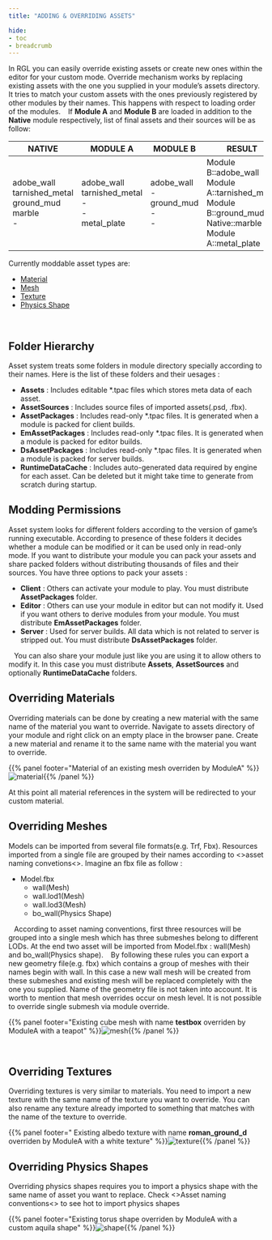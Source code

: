 ```yaml
---
title: "ADDING & OVERRIDING ASSETS"

hide:
- toc
- breadcrumb
---
```


In RGL you can easily override existing assets or create new ones within the editor for your custom mode. Override mechanism works by replacing existing assets with the one you supplied in your module’s assets directory. It tries to match your custom assets with the ones previously registered by other modules by their names. This happens with respect to loading order of the modules.
&ensp;
If **Module A** and **Module B** are loaded in addition to the **Native** module respectively, list of final assets and their sources will be as follow:

| NATIVE                                                             | MODULE A                                                       | MODULE B                                        | RESULT                                                                                                                       |
| ------------------------------------------------------------------ | -------------------------------------------------------------- | ----------------------------------------------- | ---------------------------------------------------------------------------------------------------------------------------- |
| adobe_wall<br />tarnished_metal<br />ground_mud<br />marble<br />- | adobe_wall<br />tarnished_metal<br />-<br />-<br />metal_plate | adobe_wall<br />-<br />ground_mud<br />-<br />- | Module B::adobe_wall<br />Module A::tarnished_metal<br />Module B::ground_mud<br />Native::marble<br />Module A::metal_plate |

Currently moddable asset types are:

- [Material](#overriding-materials)
- [Mesh](#overriding-meshes)
- [Texture](#overriding-textures)
- [Physics Shape](#overriding-physics-shapes)

&ensp;

## Folder Hierarchy

Asset system treats some folders in module directory specially according to their names. Here is the list of these folders and their uesages :

- **Assets** : Includes editable *.tpac files which stores meta data of each asset.
- **AssetSources** : Includes source files of imported assets(.psd, .fbx).
- **AssetPackages** : Includes read-only \*.tpac files. It is generated when a module is packed for client builds.
- **EmAssetPackages** : Includes read-only \*.tpac files. It is generated when a module is packed for editor builds.
- **DsAssetPackages** : Includes read-only \*.tpac files. It is generated when a module is packed for server builds.
- **RuntimeDataCache** : Includes auto-generated data required by engine for each asset. Can be deleted but it might take time to generate from scratch during startup.

## Modding Permissions

Asset system looks for different folders according to the version of game’s running executable. According to presence of these folders it decides whether a module can be modified or it can be used only in read-only mode. If you want to distribute your module you can pack your assets and share packed folders without distributing thousands of files and their sources. You have three options to pack your assets :

- **Client** : Others can activate your module to play. You must distribute **AssetPackages** folder.
- **Editor** : Others can use your module in editor but can not modify it. Used if you want others to derive modules from your module. You must distribute **EmAssetPackages** folder.
- **Server** : Used for server builds. All data which is not related to server is stripped out. You must distribute **DsAssetPackages** folder.

&ensp;
You can also share your module just like you are using it to allow others to modify it. In this case you must distribute **Assets**, **AssetSources** and optionally **RuntimeDataCache** folders.

## Overriding Materials

Overriding materials can be done by creating a new material with the same name of the material you want to override. Navigate to assets directory of your module and right click on an empty place in the browser pane. Create a new material and rename it to the same name with the material you want to override.

{{% panel footer="Material of an existing mesh overriden by ModuleA" %}}![material](material_override.png){{% /panel %}}

At this point all material references in the system will be redirected to your custom material.

## Overriding Meshes

Models can be imported from several file formats(e.g. Trf, Fbx). Resources imported from a single file are grouped by their names according to <>asset naming convetions<>. Imagine an fbx file as follow :
&ensp;

- Model.fbx
  - wall(Mesh)
  - wall.lod1(Mesh)
  - wall.lod3(Mesh)
  - bo_wall(Physics Shape)

&ensp;
According to asset naming conventions, first three resources will be grouped into a single mesh which has three submeshes belong to different LODs. At the end two asset will be imported from Model.fbx : wall(Mesh) and bo_wall(Physics shape).
&ensp;
By following these rules you can export a new geometry file(e.g. fbx) which contains a group of meshes with their names begin with wall. In this case a new wall mesh will be created from these submeshes and existing mesh will be replaced completely with the one you supplied. Name of the geometry file is not taken into account. It is worth to mention that mesh overrides occur on mesh level. It is not possible to override single submesh via module override.

{{% panel footer="Existing cube mesh with name **testbox** overriden by ModuleA with a teapot" %}}![mesh](metamesh_override.png){{% /panel %}}

&ensp;

## Overriding Textures

Overriding textures is very similar to materials. You need to import a new texture with the same name of the texture you want to override. You can also rename any texture already imported to something that matches with the name of the texture to override.

{{% panel footer="
Existing albedo texture with name **roman_ground_d** overriden by ModuleA with a white texture" %}}![texture](texture_override.png){{% /panel %}}

## Overriding Physics Shapes

Overriding physics shapes requires you to import a physics shape with the same name of asset you want to replace. Check &lt;&gt;Asset naming conventions&lt;&gt; to see hot to import physics shapes

{{% panel footer="Existing torus shape overriden by ModuleA with a custom aquila shape" %}}![shape](physics_shape_override.png){{% /panel %}}